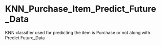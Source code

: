 # KNN_Purchase_Item_Predict_Future_Data
KNN classifier used for predicting the item is Purchase or not along with Predict Future_Data
